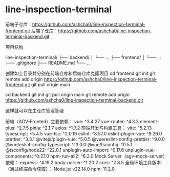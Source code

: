 # line-inspection-terminal

前端子仓库：https://github.com/ashcha0/line-inspection-terminal-frontend.git
后端子仓库：https://github.com/ashcha0/line-inspection-terminal-backend.git

项目结构

line-inspection-terminal/
├── backend/
│   └── ...
├── frontend/
│   └── ...
├── .gitignore
├── README.md
└── ...

创建如上目录并分别在前端仓库和后端仓库克隆项目
cd frontend
git init
git remote add origin https://github.com/ashcha0/line-inspection-terminal-frontend.git
git pull origin main

cd backend
git init
git pull origin main
git remote add origin https://github.com/ashcha0/line-inspection-terminal-backend.git

这样就可以在主仓库管理管理

前端（AGV-Fronted）主要依赖：
vue: ^3.4.27
vue-router: ^4.3.3
element-plus: ^2.7.5
pinia: ^2.1.7
axios: ^1.7.2
前端开发与构建工具：
vite: ^5.2.13
typescript: ~5.4.5
vue-tsc: ^2.0.19
eslint: ^8.57.0
eslint-plugin-vue: ^9.26.0
prettier: ^3.3.1
@vitejs/plugin-vue: ^5.0.5
@vue/eslint-config-prettier: ^9.0.0
@vue/eslint-config-typescript: ^13.0.0
@vue/tsconfig: ^0.5.1
@tsconfig/node22: ^22.0.1
unplugin-auto-import: ^0.17.6
unplugin-vue-components: ^0.27.0
npm-run-all2: ^6.2.0
Mock Server（agv-mock-server）依赖：
express: ^4.19.2
body-parser: ^1.20.2
cors: ^2.8.5
全局环境工具版本（通过终端命令获取）：
Node.js: v22.14.0
npm: 11.2.0